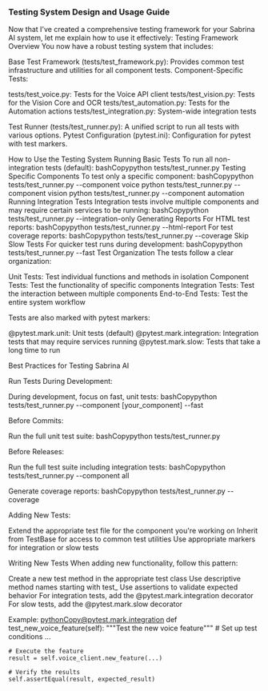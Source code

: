 ### Testing System Design and Usage Guide
Now that I've created a comprehensive testing framework for your Sabrina AI system, let me explain how to use it effectively:
Testing Framework Overview
You now have a robust testing system that includes:

Base Test Framework (tests/test_framework.py): Provides common test infrastructure and utilities for all component tests.
Component-Specific Tests:

tests/test_voice.py: Tests for the Voice API client
tests/test_vision.py: Tests for the Vision Core and OCR
tests/test_automation.py: Tests for the Automation actions
tests/test_integration.py: System-wide integration tests


Test Runner (tests/test_runner.py): A unified script to run all tests with various options.
Pytest Configuration (pytest.ini): Configuration for pytest with test markers.

How to Use the Testing System
Running Basic Tests
To run all non-integration tests (default):
bashCopypython tests/test_runner.py
Testing Specific Components
To test only a specific component:
bashCopypython tests/test_runner.py --component voice
python tests/test_runner.py --component vision
python tests/test_runner.py --component automation
Running Integration Tests
Integration tests involve multiple components and may require certain services to be running:
bashCopypython tests/test_runner.py --integration-only
Generating Reports
For HTML test reports:
bashCopypython tests/test_runner.py --html-report
For test coverage reports:
bashCopypython tests/test_runner.py --coverage
Skip Slow Tests
For quicker test runs during development:
bashCopypython tests/test_runner.py --fast
Test Organization
The tests follow a clear organization:

Unit Tests: Test individual functions and methods in isolation
Component Tests: Test the functionality of specific components
Integration Tests: Test the interaction between multiple components
End-to-End Tests: Test the entire system workflow

Tests are also marked with pytest markers:

@pytest.mark.unit: Unit tests (default)
@pytest.mark.integration: Integration tests that may require services running
@pytest.mark.slow: Tests that take a long time to run

Best Practices for Testing Sabrina AI

Run Tests During Development:

During development, focus on fast, unit tests:
bashCopypython tests/test_runner.py --component [your_component] --fast



Before Commits:

Run the full unit test suite:
bashCopypython tests/test_runner.py



Before Releases:

Run the full test suite including integration tests:
bashCopypython tests/test_runner.py --component all

Generate coverage reports:
bashCopypython tests/test_runner.py --coverage



Adding New Tests:

Extend the appropriate test file for the component you're working on
Inherit from TestBase for access to common test utilities
Use appropriate markers for integration or slow tests



Writing New Tests
When adding new functionality, follow this pattern:

Create a new test method in the appropriate test class
Use descriptive method names starting with test_
Use assertions to validate expected behavior
For integration tests, add the @pytest.mark.integration decorator
For slow tests, add the @pytest.mark.slow decorator

Example:
pythonCopy@pytest.mark.integration
def test_new_voice_feature(self):
    """Test the new voice feature"""
    # Set up test conditions
    ...
    
    # Execute the feature
    result = self.voice_client.new_feature(...)
    
    # Verify the results
    self.assertEqual(result, expected_result)
